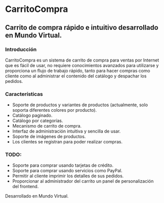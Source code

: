 CarritoCompra
=============

Carrito de compra rápido e intuitivo desarrollado en Mundo Virtual.
-------------------------------------------------------------------

### Introducción
CarritoCompra es un sistema de carrito de compra para ventas por Internet que es
fácil de usar, no requiere conocimientos avanzados para utilizarse y proporciona
un flujo de trabajo rápido, tanto para hacer compras como cliente como al
administrar el contenido del catálogo y despachar los pedidos.

### Características
* Soporte de productos y variantes de productos (actualmente, solo soporta
  diferentes colores por producto).
* Catálogo paginado.
* Catálogo por categorías.
* Mecanismo de carrito de compra.
* Interfaz de administración intuitiva y sencilla de usar.
* Soporte de imágenes de productos.
* Los clientes se registran para poder realizar compras.

### TODO:
* Soporte para comprar usando tarjetas de crédito.
* Soporte para comprar usando servicios como PayPal.
* Permitir al cliente imprimir los detalles de sus pedidos.
* Proporcionar al administrador del carrito un panel de personalización del
  frontend.

Desarrollado en Mundo Virtual.
